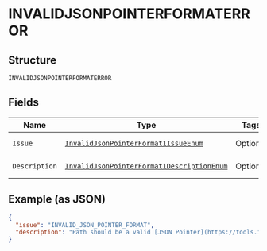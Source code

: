 
# INVALIDJSONPOINTERFORMATERROR

## Structure

`INVALIDJSONPOINTERFORMATERROR`

## Fields

| Name | Type | Tags | Description | Getter | Setter |
|  --- | --- | --- | --- | --- | --- |
| `Issue` | [`InvalidJsonPointerFormat1IssueEnum`](../../doc/models/invalid-json-pointer-format-1-issue-enum.md) | Optional | - | InvalidJsonPointerFormat1IssueEnum getIssue() | setIssue(InvalidJsonPointerFormat1IssueEnum issue) |
| `Description` | [`InvalidJsonPointerFormat1DescriptionEnum`](../../doc/models/invalid-json-pointer-format-1-description-enum.md) | Optional | - | InvalidJsonPointerFormat1DescriptionEnum getDescription() | setDescription(InvalidJsonPointerFormat1DescriptionEnum description) |

## Example (as JSON)

```json
{
  "issue": "INVALID_JSON_POINTER_FORMAT",
  "description": "Path should be a valid [JSON Pointer](https://tools.ietf.org/html/rfc6901) that references a location within the request where the operation is performed."
}
```

